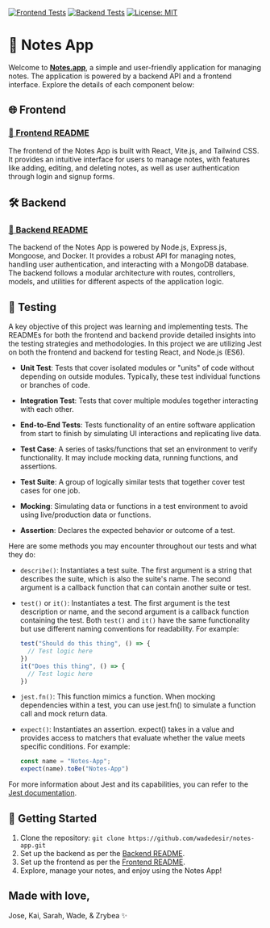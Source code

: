 [![Frontend Tests](https://github.com/wadedesir/notes-app/actions/workflows/backend_checks.yml/badge.svg)](https://github.com/wadedesir/notes-app/actions/workflows/backend_checks.yml) [![Backend Tests](https://github.com/wadedesir/notes-app/actions/workflows/frontend_checks.yml/badge.svg)](https://github.com/wadedesir/notes-app/actions/workflows/frontend_checks.yml) [![License: MIT](https://img.shields.io/badge/License-MIT-yellow.svg)](https://opensource.org/licenses/MIT)

# 📝 Notes App
Welcome to [**Notes.app**](http://18.116.34.64:8420/), a simple and user-friendly application for managing notes. The application is powered by a backend API and a frontend interface. Explore the details of each component below:

## 🌐 Frontend

### [📝 Frontend README](frontend/README.md)
The frontend of the Notes App is built with React, Vite.js, and Tailwind CSS. It provides an intuitive interface for users to manage notes, with features like adding, editing, and deleting notes, as well as user authentication through login and signup forms.

## 🛠 Backend

### [📝 Backend README](backend/README.md)
The backend of the Notes App is powered by Node.js, Express.js, Mongoose, and Docker. It provides a robust API for managing notes, handling user authentication, and interacting with a MongoDB database. The backend follows a modular architecture with routes, controllers, models, and utilities for different aspects of the application logic.

## 🧪 Testing
A key objective of this project was learning and implementing tests. The READMEs for both the frontend and backend provide detailed insights into the testing strategies and methodologies. In this project we are utilizing Jest on both the frontend and backend for testing React, and Node.js (ES6).

- **Unit Test**: Tests that cover isolated modules or "units" of code without depending on outside modules. Typically, these test individual functions or branches of code.

- **Integration Test**: Tests that cover multiple modules together interacting with each other.

- **End-to-End Tests**: Tests functionality of an entire software application from start to finish by simulating UI interactions and replicating live data.

- **Test Case**: A series of tasks/functions that set an environment to verify functionality. It may include mocking data, running functions, and assertions.

- **Test Suite**: A group of logically similar tests that together cover test cases for one job.

- **Mocking**: Simulating data or functions in a test environment to avoid using live/production data or functions.

- **Assertion**: Declares the expected behavior or outcome of a test.

Here are some methods you may encounter throughout our tests and what they do:

- `describe()`: Instantiates a test suite. The first argument is a string that describes the suite, which is also the suite's name. The second argument is a callback function that can contain another suite or test.

- `test()` or `it()`: Instantiates a test. The first argument is the test description or name, and the second argument is a callback function containing the test. Both `test()` and `it()` have the same functionality but use different naming conventions for readability. For example:
  ```javascript
  test("Should do this thing", () => {
    // Test logic here
  })
  it("Does this thing", () => {
    // Test logic here
  })
  ```
- `jest.fn()`: This function mimics a function. When mocking dependencies within a test, you can use jest.fn() to simulate a function call and mock return data.

- `expect()`: Instantiates an assertion. expect() takes in a value and provides access to matchers that evaluate whether the value meets specific conditions. For example:
  ```javascript
  const name = "Notes-App";
  expect(name).toBe("Notes-App")
  ```
For more information about Jest and its capabilities, you can refer to the [Jest documentation](https://jestjs.io/docs/getting-started).


## 🚀 Getting Started
1. Clone the repository: `git clone https://github.com/wadedesir/notes-app.git`
2. Set up the backend as per the [Backend README](backend/README.md).
3. Set up the frontend as per the [Frontend README](frontend/README.md).
4. Explore, manage your notes, and enjoy using the Notes App!

## Made with love,
Jose, Kai, Sarah, Wade, & Zrybea ✨
